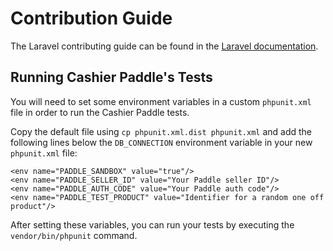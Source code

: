 # Contribution Guide

The Laravel contributing guide can be found in the [Laravel documentation](https://laravel.com/docs/contributions).

## Running Cashier Paddle's Tests

You will need to set some environment variables in a custom `phpunit.xml` file in order to run the Cashier Paddle tests.

Copy the default file using `cp phpunit.xml.dist phpunit.xml` and add the following lines below the `DB_CONNECTION` environment variable in your new `phpunit.xml` file:

    <env name="PADDLE_SANDBOX" value="true"/>
    <env name="PADDLE_SELLER_ID" value="Your Paddle seller ID"/>
    <env name="PADDLE_AUTH_CODE" value="Your Paddle auth code"/>
    <env name="PADDLE_TEST_PRODUCT" value="Identifier for a random one off product"/>

After setting these variables, you can run your tests by executing the `vendor/bin/phpunit` command.
